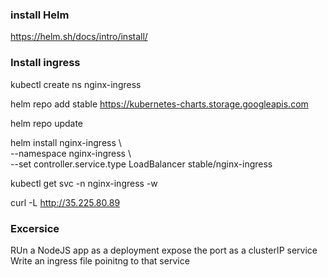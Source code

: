 
### install Helm
https://helm.sh/docs/intro/install/

### Install ingress

kubectl create ns nginx-ingress

helm repo add stable https://kubernetes-charts.storage.googleapis.com

helm repo update

helm install nginx-ingress \   
   --namespace nginx-ingress \                                 
   --set controller.service.type LoadBalancer
    stable/nginx-ingress

kubectl get svc -n nginx-ingress -w

curl  -L http://35.225.80.89


### Excersice

RUn a NodeJS app as a deployment
expose the  port as a clusterIP service
Write an ingress file poinitng to that service

